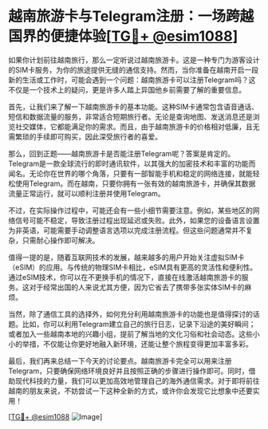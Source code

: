 # 越南旅游卡与Telegram注册：一场跨越国界的便捷体验[[TG💪+ @esim1088](https://t.me/s/esim1088)]

如果你计划前往越南旅行，那么一定听说过越南旅游卡。这是一种专门为游客设计的SIM卡服务，为你的旅途提供无缝的通信支持。然而，当你准备在越南开启一段新的生活或工作时，可能会遇到一个问题：越南旅游卡可以注册Telegram吗？这不仅是一个技术上的疑问，更是许多人踏上异国他乡前需要了解的重要信息。

首先，让我们来了解一下越南旅游卡的基本功能。这种SIM卡通常包含语音通话、短信和数据流量的服务，非常适合短期旅行者。无论是查询地图、发送消息还是浏览社交媒体，它都能满足你的需求。而且，由于越南旅游卡的价格相对低廉，且无需繁琐的手续即可购买，因此深受旅行者的喜爱。

那么，回到正题——越南旅游卡是否能注册Telegram呢？答案是肯定的。Telegram是一款全球流行的即时通讯软件，以其强大的加密技术和丰富的功能而闻名。无论你在世界的哪个角落，只要有一部智能手机和稳定的网络连接，就能轻松使用Telegram。而在越南，只要你拥有一张有效的越南旅游卡，并确保其数据流量正常运行，就可以顺利注册并使用Telegram。

不过，在实际操作过程中，可能还会有一些小细节需要注意。例如，某些地区的网络信号可能不稳定，导致注册过程出现延迟或失败。此外，如果您的设备语言设置为非英语，可能需要手动调整语言选项以完成注册流程。但这些问题通常并不复杂，只需耐心操作即可解决。

值得一提的是，随着互联网技术的发展，越来越多的用户开始关注虚拟SIM卡（eSIM）的应用。与传统的物理SIM卡相比，eSIM具有更高的灵活性和便利性。通过eSIM技术，你可以在不更换手机的情况下，直接在线激活越南旅游卡的服务。这对于经常出国的人来说尤其方便，因为它省去了携带多张实体SIM卡的麻烦。

当然，除了通信工具的选择外，如何充分利用越南旅游卡的功能也是值得探讨的话题。比如，你可以利用Telegram建立自己的旅行日志，记录下沿途的美好瞬间；或者加入一些越南本地的兴趣小组，提前了解当地的文化习俗和社会动态。这些小小的举措，不仅能让你更好地融入新环境，还能让整个旅程变得更加丰富多彩。

最后，我们再来总结一下今天的讨论要点。越南旅游卡完全可以用来注册Telegram，只要确保网络环境良好并且按照正确的步骤进行操作即可。同时，借助现代科技的力量，我们可以更加高效地管理自己的海外通信需求。对于即将前往越南的朋友来说，不妨尝试一下这种全新的方式，或许你会发现它比想象中还要实用！

[[TG💪+ @esim1088](https://t.me/s/esim1088) ![Image](https://i.postimg.cc/4NQfJmqS/Snipaste-2025-05-13-00-14-12.png)]